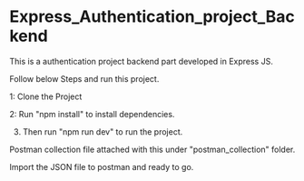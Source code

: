 # Express_Authentication_project_Backend
This is a authentication project backend part developed in Express JS.


Follow below Steps and run this project.

1: Clone the Project

2: Run "npm install" to install dependencies.

3. Then run "npm run dev" to run the project.

Postman collection file attached with this under "postman_collection" folder.

Import the JSON file to postman and ready to go.

